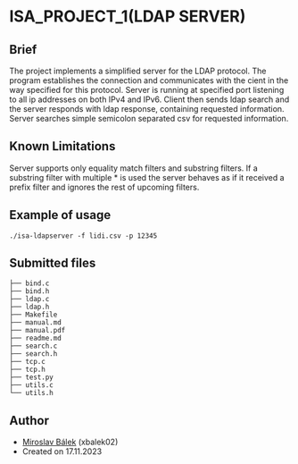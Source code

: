 # ISA_PROJECT_1(LDAP SERVER)


## Brief
The project implements a simplified server for the LDAP protocol. The program establishes the connection and communicates with the cient in the way specified for this protocol. Server is running at specified port listening to all ip addresses on both IPv4 and IPv6. Client then sends ldap search and the server responds with ldap response, containing requested information. Server searches simple semicolon separated csv for requested information.

## Known Limitations 
Server supports only equality match filters and substring filters. If a substring filter with multiple * is used the server behaves as if it received a prefix filter and ignores the rest of upcoming filters. 

## Example of usage 
```
./isa-ldapserver -f lidi.csv -p 12345
```

## Submitted files
```
├── bind.c
├── bind.h
├── ldap.c
├── ldap.h
├── Makefile
├── manual.md
├── manual.pdf
├── readme.md
├── search.c
├── search.h
├── tcp.c
├── tcp.h
├── test.py
├── utils.c
└── utils.h
```

## Author

- [Miroslav Bálek](https://github.com/balek01) (xbalek02)
- Created on 17.11.2023


